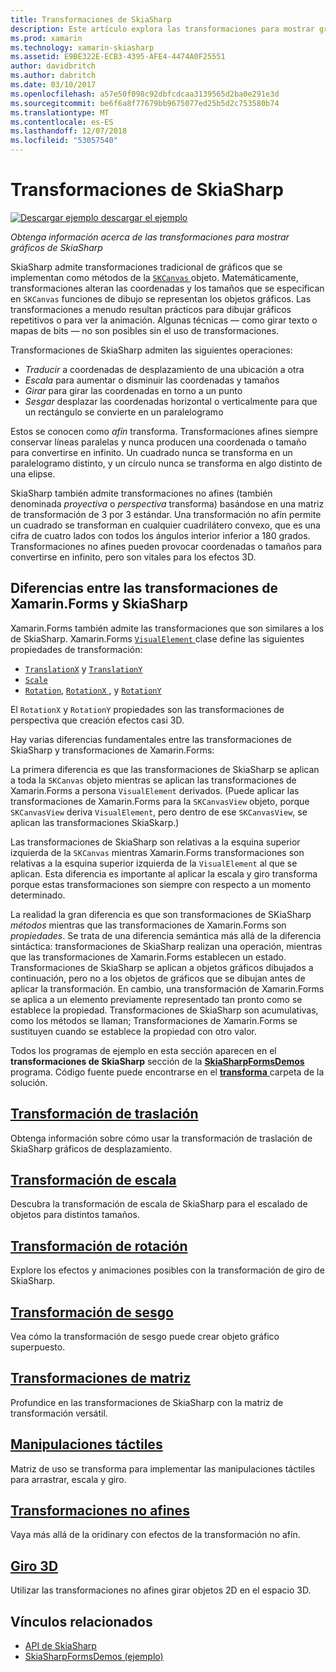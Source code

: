 ```yaml
---
title: Transformaciones de SkiaSharp
description: Este artículo explora las transformaciones para mostrar gráficos de SkiaSharp en Xamarin.Forms y esto muestra con código de ejemplo.
ms.prod: xamarin
ms.technology: xamarin-skiasharp
ms.assetid: E9BE322E-ECB3-4395-AFE4-4474A0F25551
author: davidbritch
ms.author: dabritch
ms.date: 03/10/2017
ms.openlocfilehash: a57e50f098c92dbfcdcaa3139565d2ba0e291e3d
ms.sourcegitcommit: be6f6a8f77679bb9675077ed25b5d2c753580b74
ms.translationtype: MT
ms.contentlocale: es-ES
ms.lasthandoff: 12/07/2018
ms.locfileid: "53057540"
---
```

# <a name="skiasharp-transforms"></a>Transformaciones de SkiaSharp

[![Descargar ejemplo](~/media/shared/download.png) descargar el ejemplo](https://developer.xamarin.com/samples/xamarin-forms/SkiaSharpForms/Demos/)

_Obtenga información acerca de las transformaciones para mostrar gráficos de SkiaSharp_

SkiaSharp admite transformaciones tradicional de gráficos que se implementan como métodos de la [ `SKCanvas` ](xref:SkiaSharp.SKCanvas) objeto. Matemáticamente, transformaciones alteran las coordenadas y los tamaños que se especifican en `SKCanvas` funciones de dibujo se representan los objetos gráficos. Las transformaciones a menudo resultan prácticos para dibujar gráficos repetitivos o para ver la animación. Algunas técnicas &mdash; como girar texto o mapas de bits &mdash; no son posibles sin el uso de transformaciones.

Transformaciones de SkiaSharp admiten las siguientes operaciones:

- *Traducir* a coordenadas de desplazamiento de una ubicación a otra
- *Escala* para aumentar o disminuir las coordenadas y tamaños
- *Girar* para girar las coordenadas en torno a un punto
- *Sesgar* desplazar las coordenadas horizontal o verticalmente para que un rectángulo se convierte en un paralelogramo

Estos se conocen como *afín* transforma. Transformaciones afines siempre conservar líneas paralelas y nunca producen una coordenada o tamaño para convertirse en infinito. Un cuadrado nunca se transforma en un paralelogramo distinto, y un círculo nunca se transforma en algo distinto de una elipse.

SkiaSharp también admite transformaciones no afines (también denominada *proyectiva* o *perspectiva* transforma) basándose en una matriz de transformación de 3 por 3 estándar. Una transformación no afín permite un cuadrado se transforman en cualquier cuadrilátero convexo, que es una cifra de cuatro lados con todos los ángulos interior inferior a 180 grados. Transformaciones no afines pueden provocar coordenadas o tamaños para convertirse en infinito, pero son vitales para los efectos 3D.

## <a name="differences-between-skiasharp-and-xamarinforms-transforms"></a>Diferencias entre las transformaciones de Xamarin.Forms y SkiaSharp

Xamarin.Forms también admite las transformaciones que son similares a los de SkiaSharp. Xamarin.Forms [ `VisualElement` ](xref:Xamarin.Forms.VisualElement) clase define las siguientes propiedades de transformación:

- [`TranslationX`](xref:Xamarin.Forms.VisualElement.TranslationX) y [`TranslationY`](xref:Xamarin.Forms.VisualElement.TranslationY)
- [`Scale`](xref:Xamarin.Forms.VisualElement.Scale)
- [`Rotation`](xref:Xamarin.Forms.VisualElement.Rotation), [ `RotationX` ](xref:Xamarin.Forms.VisualElement.RotationX), y [`RotationY`](xref:Xamarin.Forms.VisualElement.RotationY)

El `RotationX` y `RotationY` propiedades son las transformaciones de perspectiva que creación efectos casi 3D.

Hay varias diferencias fundamentales entre las transformaciones de SkiaSharp y transformaciones de Xamarin.Forms:

La primera diferencia es que las transformaciones de SkiaSharp se aplican a toda la `SKCanvas` objeto mientras se aplican las transformaciones de Xamarin.Forms a persona `VisualElement` derivados. (Puede aplicar las transformaciones de Xamarin.Forms para la `SKCanvasView` objeto, porque `SKCanvasView` deriva `VisualElement`, pero dentro de ese `SKCanvasView`, se aplican las transformaciones SkiaSkarp.)

Las transformaciones de SkiaSharp son relativas a la esquina superior izquierda de la `SKCanvas` mientras Xamarin.Forms transformaciones son relativas a la esquina superior izquierda de la `VisualElement` al que se aplican. Esta diferencia es importante al aplicar la escala y giro transforma porque estas transformaciones son siempre con respecto a un momento determinado.

La realidad la gran diferencia es que son transformaciones de SKiaSharp *métodos* mientras que las transformaciones de Xamarin.Forms son *propiedades*. Se trata de una diferencia semántica más allá de la diferencia sintáctica: transformaciones de SkiaSharp realizan una operación, mientras que las transformaciones de Xamarin.Forms establecen un estado. Transformaciones de SkiaSharp se aplican a objetos gráficos dibujados a continuación, pero no a los objetos de gráficos que se dibujan antes de aplicar la transformación. En cambio, una transformación de Xamarin.Forms se aplica a un elemento previamente representado tan pronto como se establece la propiedad. Transformaciones de SkiaSharp son acumulativas, como los métodos se llaman; Transformaciones de Xamarin.Forms se sustituyen cuando se establece la propiedad con otro valor.

Todos los programas de ejemplo en esta sección aparecen en el **transformaciones de SkiaSharp** sección de la [ **SkiaSharpFormsDemos** ](https://developer.xamarin.com/samples/xamarin-forms/SkiaSharpForms/Demos/) programa. Código fuente puede encontrarse en el [ **transforma** ](https://github.com/xamarin/xamarin-forms-samples/tree/master/SkiaSharpForms/Demos/Demos/SkiaSharpFormsDemos/Transforms) carpeta de la solución.

## <a name="the-translate-transformtranslatemd"></a>[Transformación de traslación](translate.md)

Obtenga información sobre cómo usar la transformación de traslación de SkiaSharp gráficos de desplazamiento.

## <a name="the-scale-transformscalemd"></a>[Transformación de escala](scale.md)

Descubra la transformación de escala de SkiaSharp para el escalado de objetos para distintos tamaños.

## <a name="the-rotate-transformrotatemd"></a>[Transformación de rotación](rotate.md)

Explore los efectos y animaciones posibles con la transformación de giro de SkiaSharp.

## <a name="the-skew-transformskewmd"></a>[Transformación de sesgo](skew.md)

Vea cómo la transformación de sesgo puede crear objeto gráfico superpuesto.

## <a name="matrix-transformsmatrixmd"></a>[Transformaciones de matriz](matrix.md)

Profundice en las transformaciones de SkiaSharp con la matriz de transformación versátil.

## <a name="touch-manipulationstouchmd"></a>[Manipulaciones táctiles](touch.md)

Matriz de uso se transforma para implementar las manipulaciones táctiles para arrastrar, escala y giro.

## <a name="non-affine-transformsnon-affinemd"></a>[Transformaciones no afines](non-affine.md)

Vaya más allá de la oridinary con efectos de la transformación no afín.

## <a name="3d-rotation3d-rotationmd"></a>[Giro 3D](3d-rotation.md)

Utilizar las transformaciones no afines girar objetos 2D en el espacio 3D.


## <a name="related-links"></a>Vínculos relacionados

- [API de SkiaSharp](https://docs.microsoft.com/dotnet/api/skiasharp)
- [SkiaSharpFormsDemos (ejemplo)](https://developer.xamarin.com/samples/xamarin-forms/SkiaSharpForms/Demos/)
